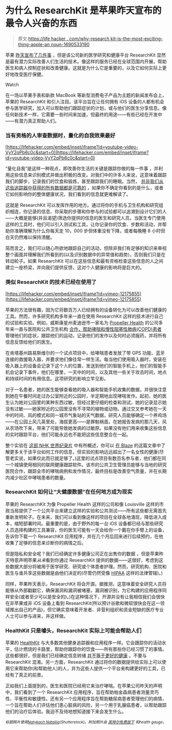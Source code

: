 # 为什么 ResearchKit 是苹果昨天宣布的最令人兴奋的东西

> 原文:[https://life hacker . com/why-research kit-is-the-most-exciting-thing-apple-an noun-1690533190](https://lifehacker.com/why-researchkit-is-the-most-exciting-thing-apple-announ-1690533190)

苹果 [昨天宣布了几件事](https://lifehacker.com/everything-apple-announced-today-that-actually-matters-1690313457) ，但是该公司新的医学研究和健康平台 ResearchKit 显然是最有潜力实际改善人们生活的技术。像这样的服务已经在全球范围内开展，帮助医生和病人控制症状和改善健康。这就是为什么它是重要的，以及它如何实际上更好地改变医疗保健。

Watch

在一场以苹果手表和新款 MacBook 等新型消费电子产品为主题的新闻发布会上，苹果的 ResearchKit 和引人注目。该平台旨在让任何拥有 iOS 设备的人都有机会参与医学研究，加入可以帮助他们跟踪症状的计划，或与他们的医生分享信息。像任何新技术一样，它需要一些时间来加速，但最终的用途——有些已经在开发中——有潜力真正帮助人们。

### 当有资格的人审查数据时，量化的自我效果最好

 [https://lifehacker.com/embed/inset/iframe?id=youtube-video-VyY2qPb6c0c&start=0](https://lifehacker.com/embed/inset/iframe?id=youtube-video-VyY2qPb6c0c&start=0) 

“量化自我”是这样一种观点，即改善你生活的关键是跟踪你做的每一件事 ，并利用这些信息来识别模式并做出积极的改变。对我们中的许多人来说，这意味着跟踪我们的脚步，记录我们的饮食和锻炼，甚至跟踪我们的睡眠。当然， [并非我们从这些追踪器中获得的所有数据都是可靠的](http://lifehacker.com/the-data-you-can-and-cant-trust-from-your-fitness-tra-1636270779) ，如果你不确定你看到的是什么，或者它如何影响你的整体健康状况，我们看到的信息就更难解读了。

这就是 ResearchKit 可以发挥作用的地方。通过将你的手机与卫生机构和研究组织相连，你记录的信息、你采取的步骤和你参与的试验都可以追溯到设计它们的人——大概是能够(并且渴望)筛选你提供的信息的医生和研究人员。当医生专门使用这样的工具时，他们可以引入测试和工具，让你记录你的饮食、步数和活动，并帮助你准确理解为什么你每天走 10，000 步但体重没有下降，或者每晚睡 8 小时但白天仍然难以保持清醒。

简而言之，我们可以随心所欲地跟踪自己的活动，但除非我们有足够的知识来审视整个画面并理解我们所看到的(以及识别数据中的异常值和趋势)，否则我们只是在转动轮子。如果 ResearchKit 可以在这些信息和最有资格检查这些信息的人之间建立一座桥梁，并向我们提供反馈，这对个人健康的影响将是巨大的。

### 类似 ResearchKit 的技术已经在使用了

 [https://lifehacker.com/embed/inset/iframe?id=vimeo-12175855](https://lifehacker.com/embed/inset/iframe?id=vimeo-12175855) 

苹果的方法很有趣，因为它将数百万人已经拥有的设备转化为可以改善他们健康的工具。然而，许多研究机构多年来一直在使用 ResearchKit 这样的技术进行自己的试验和实验。例如，威斯康星州麦迪逊市一家名为 [Propeller Health](http://propellerhealth.com/) 的公司多年来一直与医院和公共卫生机构 [合作，帮助哮喘和慢性阻塞性肺病(COPD)患者](http://www.wired.com/2012/11/asthmapolis/2/) 管理他们的症状，跟踪他们的运动，记录他们的发作以及何时必须服药，并将所有信息反馈给他们的医生。

在肯塔基州路易斯维尔的一个试点项目中，给哮喘患者发放了带 GPS 功能、蓝牙连接的救援吸入器，并要求他们像往常一样生活。每当他们使用吸入器时，安装在吸入器上的设备会记录下这个人的位置，发送到他们的智能手机上，他们的智能手机会记录下事件，他们在哪里，一天中的时间，以及其他一些关于攻击时间，地点和持续时间的有用信息。这项研究的影响立竿见影。

对于一名患者，她的医生能够查看她的吸入器和智能手机收集的数据，并很快注意到她在午餐时间走过办公室附近的公园时，半定期地出现哮喘发作。起初，她的医生认为她对公园里的某种东西过敏，但经过更仔细的检查和测试，她的记录显示她没有过敏——她家附近的公园里没有不寻常的植物或动物。通过交叉参考她在一天中的时间、风的模式和同一城市气象站的天气数据，研究人员能够确定一个养鸡场——在公园上风几英里处，海拔更高——是罪魁祸首。在她报告发病的那几天，风从农场吹下来，带来了可能导致她发病的过敏原。如果没有他们用来收集这些信息的实时跟踪平台，他们可能永远也不能把这些信息整合在一起。

整个实验在 [这部 NHK 世界纪录片](http://www3.nhk.or.jp/nhkworld/english/tv/documentary/archive201503080501.html) 中有所概述，你可以 [在 Blaze](http://www.theblaze.com/stories/2012/11/01/welcome-to-asthmapolis-a-world-where-your-inhaler-has-a-gps-tracker/) 的这篇文章中了解更多关于该平台如何工作的信息，但实验的影响远远超出了一名女性的健康(尽管老实说，如果仅此而已就足够了。)这里的试点项目有数百名参与者，他们都在同一个城镇使用相同的联网健康跟踪软件。该市的公共卫生管理员能够与当地的研究医院合作，跟踪全市的哮喘病例和发作情况，最终目标是改善空气质量，并在长期内减少社区中哮喘患者的数量。

### ResearchKit 如何让“大健康数据”在任何地方成为现实

苹果的 ResearchKit 为像 Propeller Health 这样的公司和像 Louisville 这样的市政当局提供了一个公共平台来建立这样的实验和公共测试——所有这些都无需首先重新发明轮子。在未来，我们可以看到像这样的项目在全球各地涌现，降低进入成本，缩短部署时间。最重要的是，由于野外的每一台 iOS 设备都已经与那些研究人员选择构建的工具兼容，你的医生可能有一天会给你一个戴在你手臂上的设备，告诉你下载一个 ResearchKit 应用程序，并在几个月后回来进行后续预约，在他收集了足够的信息来诊断你的病情之后。

但是隐私和安全呢？我们已经确定许多健康公司正在出售你的数据 ，但是苹果昨天特意声明苹果*从未*看到你通过 ResearchKit 提供的数据——这很好，考虑到这些数据大部分将被用于医学研究、研究或个体患者护理。然而，研究机构、医院和医生与谁共享这些数据是由他们决定的(尽管仍然受像 [HIPAA](http://en.wikipedia.org/wiki/Health_Insurance_Portability_and_Accountability_Act) 这样的法律管辖)。)

同样，苹果昨天表示，ResearchKit 将会开源。据推测，这意味着安全研究人员将能够从外部戳戳它，确保漏洞和漏洞被堵塞，漏洞被识别，为它构建的应用程序同样安全(或者至少可以是安全的)。)在这种情况下，开源并没有让我相信我们会很快在非苹果或非 iOS 设备上看到 ResearchKit(所以预计谷歌和微软很快会在这一领域推出自己的产品)，但它确实意味着开发者、非营利组织和资金短缺的医疗专业人士可以参与进来，并这样做。

### HealthKit 只是噱头，ResearchKit 实际上可能会帮助人们

苹果的 [HealthKit](https://www.apple.com/ios/whats-new/health/) 与大多数其他健身追踪器和应用程序一样。它会跟踪你的活动水平，估计燃烧的卡路里，帮助你跟踪你的饮食——所有那些你已经习惯了的事情。这些都很好，但是我们已经确定信息转储 [并不等于更好的健康](http://lifehacker.com/the-data-you-can-and-cant-trust-from-your-fitness-tra-1636270779) 。不要与 ResearchKit 混淆。另一方面，ResearchKit 通过将你的数据提供给实际上可以使用它来帮助你(和帮助他人)的人，并为这些人提供一个平台来构建更好的工具，已经有了真正的前景。

正如我们上面提到的，医生和医院已经用它来治疗哮喘。在苹果公司昨天的声明中，我们看到了一个 ResearchKit 应用程序，旨在帮助帕金森病患者测量灵巧性、平衡性和敏捷性。还有另一个应用程序旨在帮助糖尿病患者管理他们的病情，一个旨在帮助人们评估他们患心脏病的风险，另一个用于乳腺癌患者，以帮助跟踪他们的治疗后体验。我迫不及待地想知道接下来会发生什么。

<small>*标题照片使用*</small>[<small>*Natykach Nataliia*</small>](http://www.shutterstock.com/pic-66314143/stock-vector-electrocardiogram-eps.html?src=id&ws=1)<small>*(Shutterstock)。附加照片由*</small> [<small>*英特尔免费按下*</small>](https://www.flickr.com/photos/intelfreepress/6948764580/) <small>*和*</small><small>*health gauge*</small><small>*。*</small>